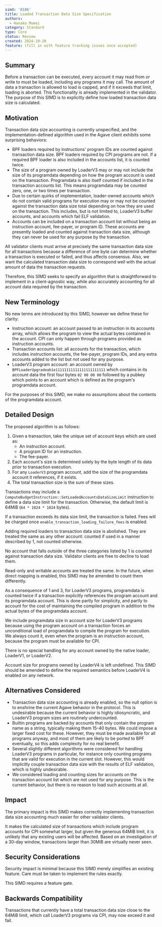 ```yaml
---
simd: '0186'
title: Loaded Transaction Data Size Specification
authors:
  - Hanako Mumei
category: Standard
type: Core
status: Review
created: 2024-10-20
feature: (fill in with feature tracking issues once accepted)
---
```


## Summary

Before a transaction can be executed, every account it may read from or write to
must be loaded, including any programs it may call. The amount of data a
transaction is allowed to load is capped, and if it exceeds that limit, loading
is aborted. This functionality is already implemented in the validator. The
purpose of this SIMD is to explicitly define how loaded transaction data size is
calculated.

## Motivation

Transaction data size accounting is currently unspecified, and the
implementation-defined algorithm used in the Agave client exhibits some
surprising behaviors:

* BPF loaders required by instructions' program IDs are counted against
transaction data size. BPF loaders required by CPI programs are not. If a
required BPF loader is also included in the accounts list, it is counted twice.
* The size of a program owned by LoaderV3 may or may not include the size of its
programdata depending on how the program account is used on the transaction.
Programdata is also itself counted if included in the transaction accounts list.
This means programdata may be counted zero, one, or two times per transaction.
* Due to certain quirks of implementation, loader-owned accounts which do not
contain valid programs for execution may or may not be counted against the
transaction data size total depending on how they are used on the transaction.
This includes, but is not limited to, LoaderV3 buffer accounts, and accounts
which fail ELF validation.
* Accounts can be included on a transaction account list without being an
instruction account, fee-payer, or program ID. These accounts are presently
loaded and counted against transaction data size, although they can never be
used for any purpose by the transaction.

All validator clients must arrive at precisely the same transaction data size
for all transactions because a difference of one byte can determine whether a
transaction is executed or failed, and thus affects consensus. Also, we want the
calculated transaction data size to correspond well with the actual amount of
data the transaction requests.

Therefore, this SIMD seeks to specify an algorithm that is straightforward to
implement in a client-agnostic way, while also accurately accounting for all
account data required by the transaction.

## New Terminology

No new terms are introduced by this SIMD, however we define these for clarity:

* Instruction account: an account passed to an instruction in its accounts
array, which allows the program to view the actual bytes contained in the
account. CPI can only happen through programs provided as instruction accounts.
* Transaction accounts list: all accounts for the transaction, which includes
instruction accounts, the fee-payer, program IDs, and any extra accounts added
to the list but not used for any purpose.
* LoaderV3 program account: an account owned by
`BPFLoaderUpgradeab1e11111111111111111111111` which contains in its account data
the first four bytes `02 00 00 00` followed by a pubkey which points to an
account which is defined as the program's programdata account.

For the purposes of this SIMD, we make no assumptions about the contents of the
programdata account.

## Detailed Design

The proposed algorithm is as follows:

1. Given a transaction, take the unique set of account keys which are used as:
    * An instruction account.
    * A program ID for an instruction.
    * The fee-payer.
2. Each account's size is determined solely by the byte length of its data prior
to transaction execution.
3. For any `LoaderV3` program account, add the size of the programdata account
it references, if it exists.
4. The total transaction size is the sum of these sizes.

Transactions may include a
`ComputeBudgetInstruction::SetLoadedAccountsDataSizeLimit` instruction to define
a data size limit for the transaction. Otherwise, the default limit is 64MiB
(`64 * 1024 * 1024` bytes).

If a transaction exceeds its data size limit, the transaction is failed. Fees
will be charged once `enable_transaction_loading_failure_fees` is enabled.

Adding required loaders to transaction data size is abolished. They are treated
the same as any other account: counted if used in a manner described by 1, not
counted otherwise.

No account that falls outside of the three categories listed by 1 is counted
against transaction data size. Validator clients are free to decline to load
them.

Read-only and writable accounts are treated the same. In the future, when direct
mapping is enabled, this SIMD may be amended to count them differently.

As a consequence of 1 and 3, for LoaderV3 programs, programdata is counted twice
if a transaction explicitly references the program account and its programdata
account. This is done partly for simplicity, and partly to account for the cost
of maintaining the compiled program in addition to the actual bytes of
the programdata account.

We include programdata size in account size for LoaderV3 programs because using
the program account on a transaction forces an unconditional load of programdata
to compile the program for execution. We always count it, even when the program
is an instruction account, because the program must be available for CPI.

There is no special handling for any account owned by the native loader,
LoaderV1, or LoaderV2.

Account size for programs owned by LoaderV4 is left undefined. This SIMD should
be amended to define the required semantics before LoaderV4 is enabled on any
network.

## Alternatives Considered

* Transaction data size accounting is already enabled, so the null option is to
enshrine the current Agave behavior in the protocol. This is undesirable because
the current behavior is highly idiosyncratic, and LoaderV3 program sizes are
routinely undercounted.
* Builtin programs are backed by accounts that only contain the program name as
a string, typically making them 15-40 bytes. We could impose a larger fixed cost
for these. However, they must be made available for all programs anyway, and
most of them are likely to be ported to BPF eventually, so this adds complexity
for no real benefit.
* Several slightly different algorithms were considered for handling LoaderV3
programs in particular, for instance only counting programs that are valid for
execution in the current slot. However, this would implicitly couple transaction
data size with the results of ELF validation, which is highly undesirable.
* We considered loading and counting sizes for accounts on the transaction
account list which are not used for any purpose. This is the current behavior,
but there is no reason to load such accounts at all.

## Impact

The primary impact is this SIMD makes correctly implementing transaction data
size accounting much easier for other validator clients.

It makes the calculated size of transactions which include program accounts for
CPI somewhat larger, but given the generous 64MiB limit, it is unlikely that any
existing users will be affected. Based on an investigation of a 30-day window,
transactions larger than 30MiB are virtually never seen.

## Security Considerations

Security impact is minimal because this SIMD merely simplifies an existing
feature. Care must be taken to implement the rules exactly.

This SIMD requires a feature gate.

## Backwards Compatibility

Transactions that currently have a total transaction data size close to the
64MiB limit, which call LoaderV3 programs via CPI, may now exceed it and fail.
